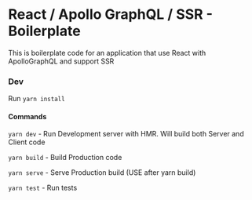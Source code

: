# React / Apollo GraphQL / SSR - Boilerplate

This is boilerplate code for an application that use React with ApolloGraphQL and support SSR

### Dev

Run `yarn install`

#### Commands

`yarn dev` - Run Development server with HMR. Will build both Server and Client code

`yarn build` - Build Production code

`yarn serve` - Serve Production build (USE after yarn build)

`yarn test` - Run tests
